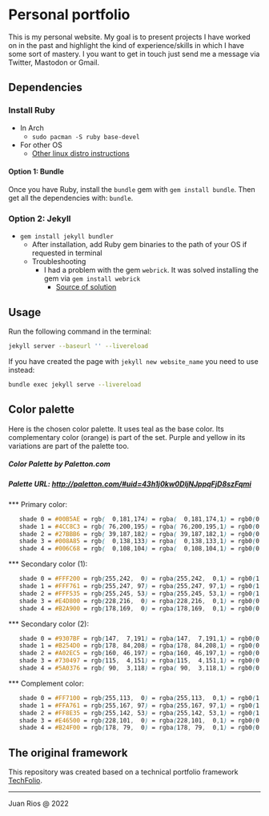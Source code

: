 # Personal portfolio

This is my personal website. My goal is to present projects I have worked on in the past and highlight the kind of experience/skills in which I have some sort of mastery.
I you want to get in touch just send me a message via Twitter, Mastodon or Gmail.

## Dependencies

### Install Ruby

- In Arch
  - `sudo pacman -S ruby base-devel`
- For other OS
  - [Other linux distro instructions](https://jekyllrb.com/docs/installation/other-linux/)

#### Option 1: Bundle

Once you have Ruby, install the `bundle` gem with `gem install bundle`. Then get all the dependencies with: `bundle`.

### Option 2: Jekyll

- `gem install jekyll bundler`
  - After installation, add Ruby gem binaries to the path of your OS if requested in terminal
  - Troubleshooting
    - I had a problem with the gem `webrick`. It was solved installing the gem via `gem install webrick`
      - [Source of solution](https://programmerah.com/solved-jekyll-install-error-cannot-load-such-file-webrick-loaderror-39104/)

## Usage

Run the following command in the terminal:

```bash
jekyll server --baseurl '' --livereload
```

If you have created the page with `jekyll new website_name` you need to use instead:

```bash
bundle exec jekyll serve --livereload
```

## Color palette

Here is the chosen color palette. It uses teal as the base color. Its complementary color (orange) is part of the set. Purple and yellow in its variations are part of the palette too.

##### Color Palette by Paletton.com

##### Palette URL: http://paletton.com/#uid=43h1j0kw0DljNJppqFjD8szFqmi

\*\*\* Primary color:

```CSS
   shade 0 = #00B5AE = rgb(  0,181,174) = rgba(  0,181,174,1) = rgb0(0,0.71,0.682)
   shade 1 = #4CC8C3 = rgb( 76,200,195) = rgba( 76,200,195,1) = rgb0(0.298,0.784,0.765)
   shade 2 = #27BBB6 = rgb( 39,187,182) = rgba( 39,187,182,1) = rgb0(0.153,0.733,0.714)
   shade 3 = #008A85 = rgb(  0,138,133) = rgba(  0,138,133,1) = rgb0(0,0.541,0.522)
   shade 4 = #006C68 = rgb(  0,108,104) = rgba(  0,108,104,1) = rgb0(0,0.424,0.408)
```

\*\*\* Secondary color (1):

```CSS
   shade 0 = #FFF200 = rgb(255,242,  0) = rgba(255,242,  0,1) = rgb0(1,0.949,0)
   shade 1 = #FFF761 = rgb(255,247, 97) = rgba(255,247, 97,1) = rgb0(1,0.969,0.38)
   shade 2 = #FFF535 = rgb(255,245, 53) = rgba(255,245, 53,1) = rgb0(1,0.961,0.208)
   shade 3 = #E4D800 = rgb(228,216,  0) = rgba(228,216,  0,1) = rgb0(0.894,0.847,0)
   shade 4 = #B2A900 = rgb(178,169,  0) = rgba(178,169,  0,1) = rgb0(0.698,0.663,0)
```

\*\*\* Secondary color (2):

```CSS
   shade 0 = #9307BF = rgb(147,  7,191) = rgba(147,  7,191,1) = rgb0(0.576,0.027,0.749)
   shade 1 = #B254D0 = rgb(178, 84,208) = rgba(178, 84,208,1) = rgb0(0.698,0.329,0.816)
   shade 2 = #A02EC5 = rgb(160, 46,197) = rgba(160, 46,197,1) = rgb0(0.627,0.18,0.773)
   shade 3 = #730497 = rgb(115,  4,151) = rgba(115,  4,151,1) = rgb0(0.451,0.016,0.592)
   shade 4 = #5A0376 = rgb( 90,  3,118) = rgba( 90,  3,118,1) = rgb0(0.353,0.012,0.463)
```

\*\*\* Complement color:

```CSS
   shade 0 = #FF7100 = rgb(255,113,  0) = rgba(255,113,  0,1) = rgb0(1,0.443,0)
   shade 1 = #FFA761 = rgb(255,167, 97) = rgba(255,167, 97,1) = rgb0(1,0.655,0.38)
   shade 2 = #FF8E35 = rgb(255,142, 53) = rgba(255,142, 53,1) = rgb0(1,0.557,0.208)
   shade 3 = #E46500 = rgb(228,101,  0) = rgba(228,101,  0,1) = rgb0(0.894,0.396,0)
   shade 4 = #B24F00 = rgb(178, 79,  0) = rgba(178, 79,  0,1) = rgb0(0.698,0.31,0)
```

## The original framework

This repository was created based on a technical portfolio framework [TechFolio](http://techfolios.github.io).

---

Juan Rios @ 2022
